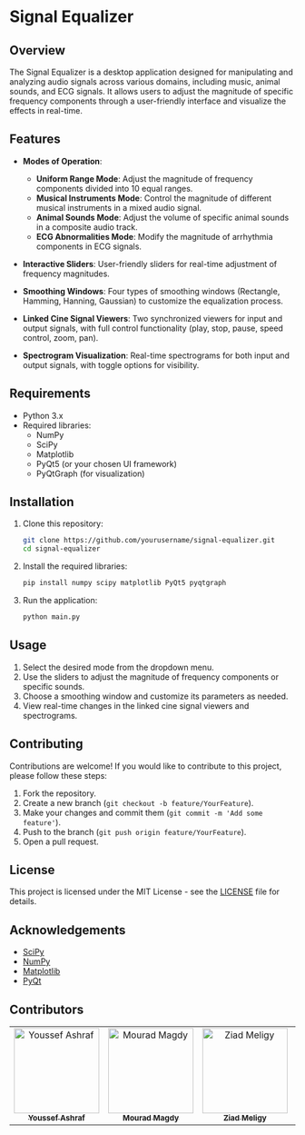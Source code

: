 # Signal Equalizer

## Overview
The Signal Equalizer is a desktop application designed for manipulating and analyzing audio signals across various domains, including music, animal sounds, and ECG signals. It allows users to adjust the magnitude of specific frequency components through a user-friendly interface and visualize the effects in real-time.

## Features
- **Modes of Operation**:
  - **Uniform Range Mode**: Adjust the magnitude of frequency components divided into 10 equal ranges.
  - **Musical Instruments Mode**: Control the magnitude of different musical instruments in a mixed audio signal.
  - **Animal Sounds Mode**: Adjust the volume of specific animal sounds in a composite audio track.
  - **ECG Abnormalities Mode**: Modify the magnitude of arrhythmia components in ECG signals.

- **Interactive Sliders**: User-friendly sliders for real-time adjustment of frequency magnitudes.

- **Smoothing Windows**: Four types of smoothing windows (Rectangle, Hamming, Hanning, Gaussian) to customize the equalization process.

- **Linked Cine Signal Viewers**: Two synchronized viewers for input and output signals, with full control functionality (play, stop, pause, speed control, zoom, pan).

- **Spectrogram Visualization**: Real-time spectrograms for both input and output signals, with toggle options for visibility.

## Requirements
- Python 3.x
- Required libraries:
  - NumPy
  - SciPy
  - Matplotlib
  - PyQt5 (or your chosen UI framework)
  - PyQtGraph (for visualization)

## Installation
1. Clone this repository:
   ```bash
   git clone https://github.com/yourusername/signal-equalizer.git
   cd signal-equalizer
   ```

2. Install the required libraries:
   ```bash
   pip install numpy scipy matplotlib PyQt5 pyqtgraph
   ```

3. Run the application:
   ```bash
   python main.py
   ```

## Usage
1. Select the desired mode from the dropdown menu.
2. Use the sliders to adjust the magnitude of frequency components or specific sounds.
3. Choose a smoothing window and customize its parameters as needed.
4. View real-time changes in the linked cine signal viewers and spectrograms.

## Contributing
Contributions are welcome! If you would like to contribute to this project, please follow these steps:
1. Fork the repository.
2. Create a new branch (`git checkout -b feature/YourFeature`).
3. Make your changes and commit them (`git commit -m 'Add some feature'`).
4. Push to the branch (`git push origin feature/YourFeature`).
5. Open a pull request.

## License
This project is licensed under the MIT License - see the [LICENSE](LICENSE) file for details.

## Acknowledgements
- [SciPy](https://www.scipy.org/)
- [NumPy](https://numpy.org/)
- [Matplotlib](https://matplotlib.org/)
- [PyQt](https://riverbankcomputing.com/software/pyqt/intro)


## Contributors

<table>
  <tr>
    <td align="center">
    <a href="https://github.com/Youssef-Ashraf71" target="_black">
    <img src="https://avatars.githubusercontent.com/u/83988379?v=4" width="150px;" alt="Youssef Ashraf"/>
    <br />
    <sub><b>Youssef Ashraf</b></sub></a>
    </td>
    <td align="center">
    <a href="https://github.com/mouradmagdy" target="_black">
    <img src="https://avatars.githubusercontent.com/u/89527761?v=4" width="150px;" alt="Mourad Magdy"/>
    <br />
    <sub><b>Mourad Magdy</b></sub></a>
    <td align="center">
    <a href="https://github.com/ZiadMeligy" target="_black">
    <img src="https://avatars.githubusercontent.com/u/89343979?v=4" width="150px;" alt="Ziad Meligy"/>
    <br />
    <sub><b>Ziad Meligy</b></sub></a>
    </td>
    </td>
    <td align="center">
    <a href="https://github.com/Maskuerade" target="_black">
    <img src="https://avatars.githubusercontent.com/u/106713214?v=4" width="150px;" alt="Mariam Ahmed"/>
    <br />
    <sub><b>Mariam Ahmed</b></sub></a>
    </td>
      </tr>
 </table>

